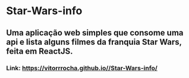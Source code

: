 # Star-Wars-info
## Uma aplicação web simples que consome uma api e lista alguns filmes da franquia Star Wars, feita em ReactJS.
### Link: https://vitorrrocha.github.io//Star-Wars-info/
